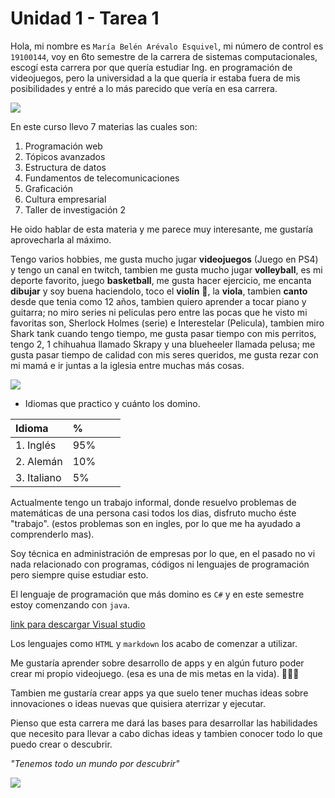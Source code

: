 # Unidad 1 - Tarea 1 


Hola, mi nombre es `María Belén Arévalo Esquivel`, mi número de control es `19100144`, voy en 6to semestre de la carrera de sistemas computacionales, escogí esta carrera por que quería estudiar Ing. en programación de videojuegos, pero la universidad a la que quería ir estaba fuera de mis posibilidades y entré a lo más parecido que vería en esa carrera.


<img src = "https://www.esdip.com/wp-content/uploads/2019/09/Desarrollo-de-videojuegos-la-profesi%C3%B3n-del-futuro.jpg">


En este curso llevo 7 materias las cuales son:
<ol>
  <li>Programación web</li>
  <li>Tópicos avanzados</li>
  <li>Estructura de datos</li>
  <li>Fundamentos de telecomunicaciones</li>
  <li>Graficación</li>
  <li>Cultura empresarial</li>
  <li>Taller de investigación 2</li>
</ol>

He oido hablar de esta materia y me parece muy interesante, me gustaría aprovecharla al máximo.

Tengo varios hobbies, me gusta mucho jugar **videojuegos** (Juego en PS4) y tengo un canal en twitch, tambien me gusta mucho jugar **volleyball**, es mi deporte favorito, juego **basketball**, me gusta hacer ejercicio, me encanta **dibujar** y soy buena haciendolo, toco el **violín** 🎻, la **viola**, tambien **canto** desde que tenia como 12 años, tambien quiero aprender a tocar piano y guitarra; no miro series ni peliculas pero entre las pocas que he visto mi favoritas son, Sherlock Holmes (serie) e Interestelar (Pelicula), tambien miro Shark tank cuando tengo tiempo, me gusta pasar tiempo con mis perritos, tengo 2, 1 chihuahua llamado Skrapy y una blueheeler llamada pelusa; me gusta pasar tiempo de calidad con mis seres queridos, me gusta rezar con mi mamá e ir juntas a la iglesia entre muchas más cosas.

<img src = "https://scontent.fnld1-1.fna.fbcdn.net/v/t1.15752-9/273499180_1101359603984412_3558351424767318480_n.png?_nc_cat=108&ccb=1-5&_nc_sid=ae9488&_nc_ohc=Up8CNyHRkRkAX9Aqy6a&_nc_ht=scontent.fnld1-1.fna&oh=03_AVIj35jelIOO-2jQ1xtalQA0uBDkoQBgF2gJY9_WC5LRIg&oe=622954F3">




* Idiomas que practico y cuánto los domino.

| Idioma |  %  | |  | 
|:--- |:---- |:----:| ----:|
|1. Inglés| 95% | |  |
|2. Alemán| 10% |  |  |
|3. Italiano| 5%|  | |


Actualmente tengo un trabajo informal, donde resuelvo problemas de matemáticas de una persona casi todos los dias, disfruto mucho éste "trabajo". (estos problemas son en ingles, por lo que me ha ayudado a comprenderlo mas).

Soy técnica en administración de empresas por lo que, en el pasado no vi nada relacionado con programas, códigos ni lenguajes de programación pero siempre quise estudiar esto.

El lenguaje de programación que más domino es `C#` y en este semestre estoy comenzando con `java`.


[link para descargar Visual studio](https://azure.microsoft.com/es-mx/products/visual-studio/)


Los lenguajes como `HTML` y `markdown` los acabo de comenzar a utilizar.

Me gustaría aprender sobre desarrollo de apps y en algún futuro poder crear mi propio videojuego. (esa es una de mis metas en la vida). 👩🏽‍💻

Tambien me gustaría crear apps ya que suelo tener muchas ideas sobre innovaciones o ideas nuevas que quisiera aterrizar y ejecutar.

Pienso que esta carrera me dará las bases para desarrollar las habilidades que necesito para llevar a cabo dichas ideas y tambien conocer todo lo que puedo crear o descubrir.

*"Tenemos todo un mundo por descubrir"*

<img src = "https://miro.medium.com/max/640/1*XthWUtD_NU-VJ7ESA2qX3A.jpeg">






